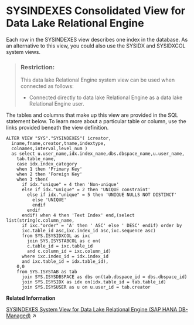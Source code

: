 <!-- loio3be8f16c6c5f1014895cf454b7ee84a0 -->

# SYSINDEXES Consolidated View for Data Lake Relational Engine

Each row in the SYSINDEXES view describes one index in the database. As an alternative to this view, you could also use the SYSIDX and SYSIDXCOL system views.



> ### Restriction:  
> This data lake Relational Engine system view can be used when connected as follows:
> 
> -   Connected directly to data lake Relational Engine as a data lake Relational Engine user.



The tables and columns that make up this view are provided in the SQL statement below. To learn more about a particular table or column, use the links provided beneath the view definition.

```
ALTER VIEW "SYS"."SYSINDEXES"( icreator,
  iname,fname,creator,tname,indextype,
  colnames,interval,level_num ) 
  as select u.user_name,idx.index_name,dbs.dbspace_name,u.user_name,
    tab.table_name,
    case idx.index_category
    when 1 then 'Primary Key'
    when 2 then 'Foreign Key'
    when 3 then(
      if idx."unique" = 4 then 'Non-unique'
      else if idx."unique" = 2 then 'UNIQUE constraint'
        else if idx."unique" = 5 then 'UNIQUE NULLS NOT DISTINCT'
          else 'UNIQUE'
          endif
        endif
      endif) when 4 then 'Text Index' end,(select list(string(c.column_name,
      if ixc."order" = 'A' then ' ASC' else ' DESC' endif) order by
      ixc.table_id asc,ixc.index_id asc,ixc.sequence asc)
      from SYS.ISYSIDXCOL as ixc
        join SYS.ISYSTABCOL as c on(
        c.table_id = ixc.table_id
        and c.column_id = ixc.column_id)
      where ixc.index_id = idx.index_id
      and ixc.table_id = idx.table_id),
    0,0
    from SYS.ISYSTAB as tab
      join SYS.ISYSDBSPACE as dbs on(tab.dbspace_id = dbs.dbspace_id)
      join SYS.ISYSIDX as idx on(idx.table_id = tab.table_id)
      join SYS.ISYSUSER as u on u.user_id = tab.creator
```

**Related Information**  


[SYSINDEXES System View for Data Lake Relational Engine (SAP HANA DB-Managed)](https://help.sap.com/viewer/a898e08b84f21015969fa437e89860c8/2023_1_QRC/en-US/9a6911ffbe404a22a08ab3ab45b92c4a.html "Each row in the SYSINDEXES view describes one index in the database. As an alternative to this view, you could also use the SYSIDX and SYSIDXCOL system views.") :arrow_upper_right:

